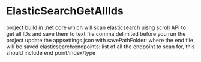 # ElasticSearchGetAllIds
project build in .net core which will scan elasticsearch uisng scroll API to get all IDs and save them to text file comma delimited
before you run the project update the appsettings.json  with 
savePathFolder: where the end file will be saved
elasticsearch:endpoints: list of all the endpoint to scan for, this should include end point/index/type
